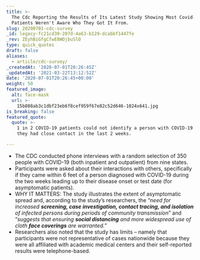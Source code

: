 ```yaml
---
title: >-
  The Cdc Reporting the Results of Its Latest Study Showing Most Covid-19
  Patients Weren't Aware Who They Got It From.
slug: 20200701-cdc-survey
_id: legacy-fc21cd39-207d-4a63-b129-dcabbf1447fe
_rev: ZEyhBiGfgCfwE8WOjbuSlO
type: quick_quotes
draft: false
aliases:
  - article/cdc-survey/
_createdAt: '2020-07-01T20:26:45Z'
_updatedAt: '2021-03-22T13:12:52Z'
date: '2020-07-01T20:26:45+00:00'
weight: 50
featured_image:
  alt: face-mask
  url: >-
    15b808ab3c1dbf23eb6f8cef959f67e82c52d646-1024x641.jpg
is_breaking: false
featured_quote:
  quote: >-
    1 in 2 COVID-19 patients could not identify a person with COVID-19 with whom
    they had close contact in the last 2 weeks.

---
```

* The CDC conducted phone interviews with a random selection of 350 people with COVID-19 (both inpatient and outpatient) from nine states.
* Participants were asked about their interactions with others, specifically if they came within 6 feet of a person diagnosed with COVID-19 during the two weeks leading up to their disease onset or test date (for asymptomatic patients).
* WHY IT MATTERS: The study illustrates the extent of asymptomatic spread and, according to the study’s researchers, the “_need for increased **screening, case investigation, contact tracing, and isolation** of infected persons during periods of community transmission_” and “_suggests that ensuring **social distancing** and more widespread use of cloth **face coverings** are warranted.”_
* Researchers also noted that the study has limits – namely that participants were not representative of cases nationwide because they were all affiliated with academic medical centers and their self-reported results were telephone-based.